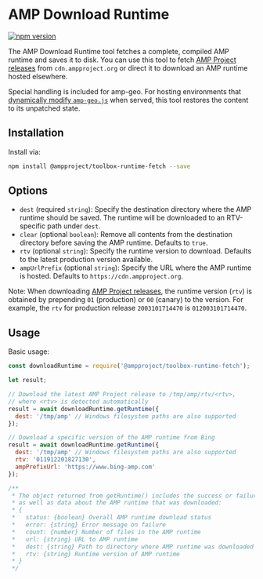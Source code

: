 # AMP Download Runtime

[![npm version](https://badge.fury.io/js/%40ampproject%2Ftoolbox-runtime-fetch.svg)](https://badge.fury.io/js/%40ampproject%2Ftoolbox-runtime-fetch)

The AMP Download Runtime tool fetches a complete, compiled AMP runtime and saves it to disk. You can use this tool to fetch [AMP Project releases](https://github.com/ampproject/amphtml/releases) from `cdn.ampproject.org` or direct it to download an AMP runtime hosted elsewhere.

Special handling is included for amp-geo. For hosting environments that [dynamically modify `amp-geo.js`](https://github.com/ampproject/amphtml/blob/master/spec/amp-cache-guidelines.md#guidelines-adding-a-new-cache-to-the-amp-ecosystem) when served, this tool restores the content to its unpatched state.

## Installation

Install via:

```sh
npm install @ampproject/toolbox-runtime-fetch --save
```

## Options

* `dest` (required `string`): Specify the destination directory where the AMP runtime should be saved. The runtime will be downloaded to an RTV-specific path under `dest`.
* `clear` (optional `boolean`): Remove all contents from the destination directory before saving the AMP runtime. Defaults to `true`.
* `rtv` (optional `string`): Specify the runtime version to download. Defaults to the latest production version available.
* `ampUrlPrefix` (optional `string`): Specify the URL where the AMP runtime is hosted. Defaults to `https://cdn.ampproject.org`.

Note: When downloading [AMP Project releases](https://github.com/ampproject/amphtml/releases), the runtime version (`rtv`) is obtained by prepending `01` (production) or `00` (canary) to the version. For example, the `rtv` for production release `2003101714470` is `012003101714470`.

## Usage

Basic usage:

```js
const downloadRuntime = require('@ampproject/toolbox-runtime-fetch');

let result;

// Download the latest AMP Project release to /tmp/amp/rtv/<rtv>,
// where <rtv> is detected automatically
result = await downloadRuntime.getRuntime({
  dest: '/tmp/amp' // Windows filesystem paths are also supported
});

// Download a specific version of the AMP runtime from Bing
result = await downloadRuntime.getRuntime({
  dest: '/tmp/amp' // Windows filesystem paths are also supported
  rtv: '011912201827130',
  ampPrefixUrl: 'https://www.bing-amp.com'
});

/**
 * The object returned from getRuntime() includes the success or failure status,
 * as well as data about the AMP runtime that was downloaded:
 * {
 *   status: {boolean} Overall AMP runtime download status
 *   error: {string} Error message on failure
 *   count: {number} Number of files in the AMP runtime
 *   url: {string} URL to AMP runtime
 *   dest: {string} Path to directory where AMP runtime was downloaded
 *   rtv: {string} Runtime version of AMP runtime
 * }
 */
```
